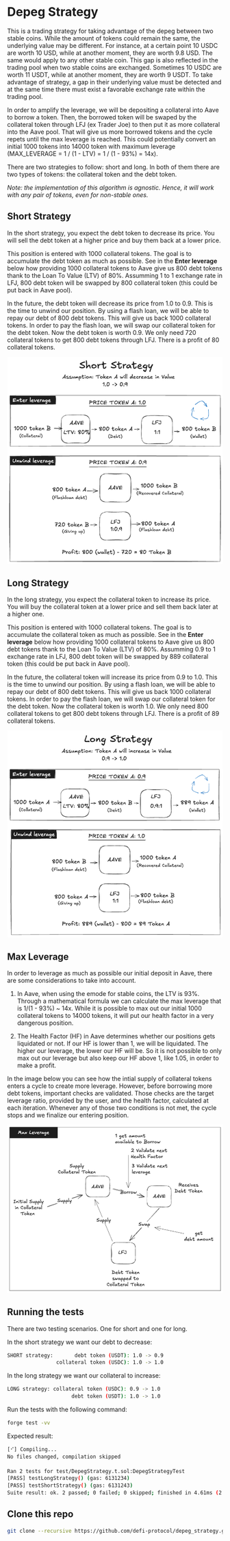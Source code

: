 # Depeg Strategy

This is a trading strategy for taking advantage of the depeg between two stable coins. While the amount of tokens could remain the same, the underlying value may be different. For instance, at a certain point 10 USDC are worth 10 USD, while at another moment, they are worth 9.8 USD. The same would apply to any other stable coin. This gap is also reflected in the trading pool when two stable coins are exchanged. Sometimes 10 USDC are worth 11 USDT, while at another moment, they are worth 9 USDT. To take advantage of strategy, a gap in their underlying value must be detected and at the same time there must exist a favorable exchange rate within the trading pool.

In order to amplify the leverage, we will be depositing a collateral into Aave to borrow a token. Then, the borrowed token will be swaped by the collateral token through LFJ (ex Trader Joe) to then put it as more collateral into the Aave pool. That will give us more borrowed tokens and the cycle repets until the max leverage is reached. This could potentially convert an initial 1000 tokens into 14000 token with maximum leverage (MAX_LEVERAGE = 1 / (1 - LTV) = 1 / (1 - 93%) = 14x).

There are two strategies to follow: short and long. In both of them there are two types of tokens: the collateral token and the debt token. 

_Note: the implementation of this algorithm is agnostic. Hence, it will work with any pair of tokens, even for non-stable ones._

## Short Strategy

In the short strategy, you expect the debt token to decrease its price. You will sell the debt token at a higher price and buy them back at a lower price.

This position is entered with 1000 collateral tokens. The goal is to accumulate the debt token as much as possible. See in the **Enter leverage** below how providing 1000 collateral tokens to Aave give us 800 debt tokens thank to the Loan To Value (LTV) of 80%. Assumming 1 to 1 exchange rate in LFJ, 800 debt token will be swapped by 800 collateral token (this could be put back in Aave pool). 

In the future, the debt token will decrease its price from 1.0 to 0.9. This is the time to unwind our position. By using a flash loan, we will be able to repay our debt of 800 debt tokens. This will give us back 1000 collateral tokens. In order to pay the flash loan, we will swap our collateral token for the debt token. Now the debt token is worth 0.9. We only need 720 collateral tokens to get 800 debt tokens through LFJ. There is a profit of 80 collateral tokens.

![Short Strategy](assets/short-strategy.png)

## Long Strategy

In the long strategy, you expect the collateral token to increase its price. You will buy the collateral token at a lower price and sell them back later at a higher one. 

This position is entered with 1000 collateral tokens. The goal is to accumulate the collateral token as much as possible. See in the **Enter leverage** below how providing 1000 collateral tokens to Aave give us 800 debt tokens thank to the Loan To Value (LTV) of 80%. Assumming 0.9 to 1 exchange rate in LFJ, 800 debt token will be swapped by 889 collateral token (this could be put back in Aave pool). 

In the future, the collateral token will increase its price from 0.9 to 1.0. This is the time to unwind our position. By using a flash loan, we will be able to repay our debt of 800 debt tokens. This will give us back 1000 collateral tokens. In order to pay the flash loan, we will swap our collateral token for the debt token. Now the collateral token is worth 1.0. We only need 800 collateral tokens to get 800 debt tokens through LFJ. There is a profit of 89 collateral tokens.

![Long Strategy](assets/long-strategy.png)

## Max Leverage

In order to leverage as much as possible our initial deposit in Aave, there are some considerations to take into account. 

1. In Aave, when using the emode for stable coins, the LTV is 93%. Through a mathematical formula we can calculate the max leverage that is 1/(1 - 93%) ~ 14x. While it is possible to max out our initial 1000 collateral tokens to 14000 tokens, it will put our health factor in a very dangerous position.

2. The Health Factor (HF) in Aave determines whether our positions gets liquidated or not. If our HF is lower than 1, we will be liquidated. The higher our leverage, the lower our HF will be. So it is not possible to only max out our leverage but also keep our HF above 1, like 1.05, in order to make a profit.

In the image below you can see how the intial supply of collateral tokens enters a cycle to create more leverage. However, before borrowing more debt tokens, important checks are validated. Those checks are the target leverage ratio, provided by the user, and the health factor, calculated at each iteration. Whenever any of those two conditions is not met, the cycle stops and we finalize our entering position.

![Max Leverage](assets/max-leverage.png)

## Running the tests

There are two testing scenarios. One for short and one for long.

In the short strategy we want our debt to decrease:
```bash
SHORT strategy:       debt token (USDT): 1.0 -> 0.9
                collateral token (USDC): 1.0 -> 1.0
```

In the long strategy we want our collateral to increase:

```bash
LONG strategy: collateral token (USDC): 0.9 -> 1.0
                     debt token (USDT): 1.0 -> 1.0
```
Run the tests with the following command:
```bash
forge test -vv
```

Expected result:
```bash
[⠊] Compiling...
No files changed, compilation skipped

Ran 2 tests for test/DepegStrategy.t.sol:DepegStrategyTest
[PASS] testLongStrategy() (gas: 6131234)
[PASS] testShortStrategy() (gas: 6131243)
Suite result: ok. 2 passed; 0 failed; 0 skipped; finished in 4.61ms (2.38ms CPU time)
```

## Clone this repo
```bash
git clone --recursive https://github.com/defi-protocol/depeg_strategy.git
```